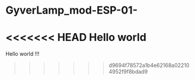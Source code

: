 # GyverLamp_mod-ESP-01-
<<<<<<< HEAD
Hello world
=======
Hello world !!!
>>>>>>> d9694f78572a1b4e62168a022104952f9f8bdad9

